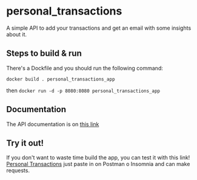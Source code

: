 # personal_transactions

A simple API to add your transactions and get an email with some insights about it.

## Steps to build & run

There's a Dockfile and you should run the following command:

`docker build . personal_transactions_app`

then `docker run -d -p 8080:8080 personal_transactions_app`

## Documentation 

The API documentation is on [this link](https://personal-transactions.onrender.com/swagger/index.html)

## Try it out!

If you don't want to waste time build the app, you can test it with this link!
[Personal Transactions](https://personal-transactions.onrender.com/) just paste in on Postman o Insomnia and can make requests.


